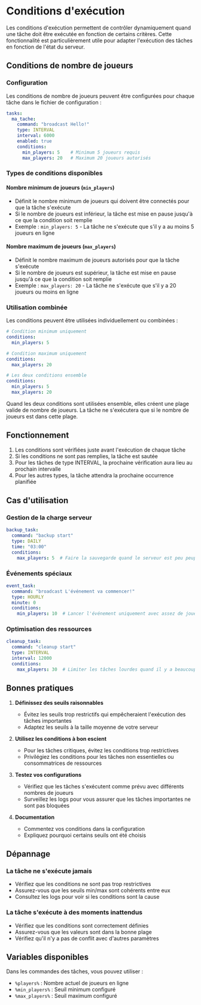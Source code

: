 # Conditions d'exécution

Les conditions d'exécution permettent de contrôler dynamiquement quand une tâche doit être exécutée en fonction de certains critères. Cette fonctionnalité est particulièrement utile pour adapter l'exécution des tâches en fonction de l'état du serveur.

## Conditions de nombre de joueurs

### Configuration

Les conditions de nombre de joueurs peuvent être configurées pour chaque tâche dans le fichier de configuration :

```yaml
tasks:
  ma_tache:
    command: "broadcast Hello!"
    type: INTERVAL
    interval: 6000
    enabled: true
    conditions:
      min_players: 5    # Minimum 5 joueurs requis
      max_players: 20   # Maximum 20 joueurs autorisés
```

### Types de conditions disponibles

#### Nombre minimum de joueurs (`min_players`)
- Définit le nombre minimum de joueurs qui doivent être connectés pour que la tâche s'exécute
- Si le nombre de joueurs est inférieur, la tâche est mise en pause jusqu'à ce que la condition soit remplie
- Exemple : `min_players: 5` - La tâche ne s'exécute que s'il y a au moins 5 joueurs en ligne

#### Nombre maximum de joueurs (`max_players`)
- Définit le nombre maximum de joueurs autorisés pour que la tâche s'exécute
- Si le nombre de joueurs est supérieur, la tâche est mise en pause jusqu'à ce que la condition soit remplie
- Exemple : `max_players: 20` - La tâche ne s'exécute que s'il y a 20 joueurs ou moins en ligne

### Utilisation combinée

Les conditions peuvent être utilisées individuellement ou combinées :

```yaml
# Condition minimum uniquement
conditions:
  min_players: 5

# Condition maximum uniquement
conditions:
  max_players: 20

# Les deux conditions ensemble
conditions:
  min_players: 5
  max_players: 20
```

Quand les deux conditions sont utilisées ensemble, elles créent une plage valide de nombre de joueurs. La tâche ne s'exécutera que si le nombre de joueurs est dans cette plage.

## Fonctionnement

1. Les conditions sont vérifiées juste avant l'exécution de chaque tâche
2. Si les conditions ne sont pas remplies, la tâche est sautée
3. Pour les tâches de type INTERVAL, la prochaine vérification aura lieu au prochain intervalle
4. Pour les autres types, la tâche attendra la prochaine occurrence planifiée

## Cas d'utilisation

### Gestion de la charge serveur
```yaml
backup_task:
  command: "backup start"
  type: DAILY
  time: "03:00"
  conditions:
    max_players: 5  # Faire la sauvegarde quand le serveur est peu peuplé
```

### Événements spéciaux
```yaml
event_task:
  command: "broadcast L'événement va commencer!"
  type: HOURLY
  minute: 0
  conditions:
    min_players: 10  # Lancer l'événement uniquement avec assez de joueurs
```

### Optimisation des ressources
```yaml
cleanup_task:
  command: "cleanup start"
  type: INTERVAL
  interval: 12000
  conditions:
    max_players: 30  # Limiter les tâches lourdes quand il y a beaucoup de joueurs
```

## Bonnes pratiques

1. **Définissez des seuils raisonnables**
   - Évitez les seuils trop restrictifs qui empêcheraient l'exécution des tâches importantes
   - Adaptez les seuils à la taille moyenne de votre serveur

2. **Utilisez les conditions à bon escient**
   - Pour les tâches critiques, évitez les conditions trop restrictives
   - Privilégiez les conditions pour les tâches non essentielles ou consommatrices de ressources

3. **Testez vos configurations**
   - Vérifiez que les tâches s'exécutent comme prévu avec différents nombres de joueurs
   - Surveillez les logs pour vous assurer que les tâches importantes ne sont pas bloquées

4. **Documentation**
   - Commentez vos conditions dans la configuration
   - Expliquez pourquoi certains seuils ont été choisis

## Dépannage

### La tâche ne s'exécute jamais
- Vérifiez que les conditions ne sont pas trop restrictives
- Assurez-vous que les seuils min/max sont cohérents entre eux
- Consultez les logs pour voir si les conditions sont la cause

### La tâche s'exécute à des moments inattendus
- Vérifiez que les conditions sont correctement définies
- Assurez-vous que les valeurs sont dans la bonne plage
- Vérifiez qu'il n'y a pas de conflit avec d'autres paramètres

## Variables disponibles

Dans les commandes des tâches, vous pouvez utiliser :
- `%players%` : Nombre actuel de joueurs en ligne
- `%min_players%` : Seuil minimum configuré
- `%max_players%` : Seuil maximum configuré 